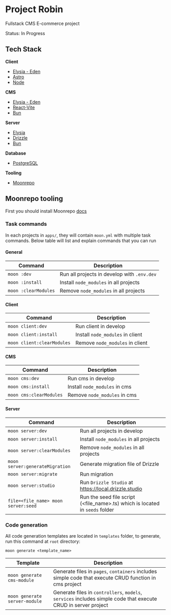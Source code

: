 # Project Robin

Fullstack CMS E-commerce project

Status: In Progress

## Tech Stack

**Client**

- [Elysia - Eden](https://github.com/elysiajs/eden)
- [Astro](https://astro.build/)
- [Node](https://nodejs.org/en/)

**CMS**

- [Elysia - Eden](https://github.com/elysiajs/eden)
- [React-Vite](https://vitejs.dev/)
- [Bun](https://bun.dev/)

**Server**

- [Elysia](https://github.com/elysiajs/elysia)
- [Drizzle](https://drizzlekit.com/)
- [Bun](https://bun.dev/)

**Database**

- [PostgreSQL](https://www.postgresql.org/)

**Tooling**

- [Moonrepo](https://moonrepo.dev/)

## Moonrepo tooling

First you should install Moonrepo [docs](https://moonrepo.dev/docs/install)

### Task commands

In each projects in `apps/`, they will contain `moon.yml` with multiple task commands. Below table will list and explain commands that you can run

#### General

| Command              | Description                                 |
| -------------------- | ------------------------------------------- |
| `moon :dev`          | Run all projects in develop with `.env.dev` |
| `moon :install`      | Install `node_modules` in all projects      |
| `moon :clearModules` | Remove `node_modules` in all projects       |

#### Client

| Command                    | Description                      |
| -------------------------- | -------------------------------- |
| `moon client:dev`          | Run client in develop            |
| `moon client:install`      | Install `node_modules` in client |
| `moon client:clearModules` | Remove `node_modules` in client  |

#### CMS

| Command                 | Description                   |
| ----------------------- | ----------------------------- |
| `moon cms:dev`          | Run cms in develop            |
| `moon cms:install`      | Install `node_modules` in cms |
| `moon cms:clearModules` | Remove `node_modules` in cms  |

#### Server

| Command                             | Description                                                                  |
| ----------------------------------- | ---------------------------------------------------------------------------- |
| `moon server:dev`                   | Run all projects in develop                                                  |
| `moon server:install`               | Install `node_modules` in all projects                                       |
| `moon server:clearModules`          | Remove `node_modules` in all projects                                        |
| `moon server:generateMigration`     | Generate migration file of Drizzle                                           |
| `moon server:migrate`               | Run migration                                                                |
| `moon server:studio`                | Run `Drizzle Studio` at https://local.drizzle.studio                         |
| `file=<file_name> moon server:seed` | Run the seed file script (<file_name>.ts) which is located in `seeds` folder |

### Code generation

All code generation templates are located in `templates` folder, to generate, run this command at `root` directory:

```
moon generate <template_name>
```

| Template                      | Description                                                                                                    |
| ----------------------------- | -------------------------------------------------------------------------------------------------------------- |
| `moon generate cms-module`    | Generate files in `pages`, `containers` includes simple code that execute CRUD function in cms project         |
| `moon generate server-module` | Generate files in `controllers`, `models`, `services` includes simple code that execute CRUD in server project |

